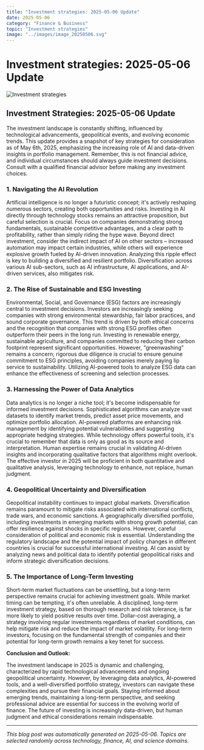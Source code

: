 ```yaml
---
title: "Investment strategies: 2025-05-06 Update"
date: 2025-05-06
category: "Finance & Business"
topic: "Investment strategies"
image: "../images/image_20250506.svg"
---
```


# Investment strategies: 2025-05-06 Update

![Investment strategies](../images/image_20250506.svg)

## Investment Strategies: 2025-05-06 Update

The investment landscape is constantly shifting, influenced by technological advancements, geopolitical events, and evolving economic trends.  This update provides a snapshot of key strategies for consideration as of May 6th, 2025, emphasizing the increasing role of AI and data-driven insights in portfolio management.  Remember, this is not financial advice, and individual circumstances should always guide investment decisions.  Consult with a qualified financial advisor before making any investment choices.


### 1. Navigating the AI Revolution

Artificial intelligence is no longer a futuristic concept; it's actively reshaping numerous sectors, creating both opportunities and risks.  Investing in AI directly through technology stocks remains an attractive proposition, but careful selection is crucial.  Focus on companies demonstrating strong fundamentals, sustainable competitive advantages, and a clear path to profitability, rather than simply riding the hype wave.  Beyond direct investment, consider the indirect impact of AI on other sectors – increased automation may impact certain industries, while others will experience explosive growth fueled by AI-driven innovation.  Analyzing this ripple effect is key to building a diversified and resilient portfolio.  Diversification across various AI sub-sectors, such as AI infrastructure, AI applications, and AI-driven services, also mitigates risk.


### 2. The Rise of Sustainable and ESG Investing

Environmental, Social, and Governance (ESG) factors are increasingly central to investment decisions.  Investors are increasingly seeking companies with strong environmental stewardship, fair labor practices, and sound corporate governance.  This trend is driven by both ethical concerns and the recognition that companies with strong ESG profiles often outperform their peers in the long run.  Investing in renewable energy, sustainable agriculture, and companies committed to reducing their carbon footprint represent significant opportunities.  However, "greenwashing" remains a concern; rigorous due diligence is crucial to ensure genuine commitment to ESG principles, avoiding companies merely paying lip service to sustainability. Utilizing AI-powered tools to analyze ESG data can enhance the effectiveness of screening and selection processes.


### 3.  Harnessing the Power of Data Analytics

Data analytics is no longer a niche tool; it's become indispensable for informed investment decisions.  Sophisticated algorithms can analyze vast datasets to identify market trends, predict asset price movements, and optimize portfolio allocation.  AI-powered platforms are enhancing risk management by identifying potential vulnerabilities and suggesting appropriate hedging strategies.  While technology offers powerful tools, it's crucial to remember that data is only as good as its source and interpretation.  Human expertise remains crucial in validating AI-driven insights and incorporating qualitative factors that algorithms might overlook.  The effective investor in 2025 will be proficient in both quantitative and qualitative analysis, leveraging technology to enhance, not replace, human judgment.


### 4.  Geopolitical Uncertainty and Diversification

Geopolitical instability continues to impact global markets.  Diversification remains paramount to mitigate risks associated with international conflicts, trade wars, and economic sanctions.  A geographically diversified portfolio, including investments in emerging markets with strong growth potential, can offer resilience against shocks in specific regions.  However, careful consideration of political and economic risk is essential.  Understanding the regulatory landscape and the potential impact of policy changes in different countries is crucial for successful international investing.  AI can assist by analyzing news and political data to identify potential geopolitical risks and inform strategic diversification decisions.


### 5.  The Importance of Long-Term Investing

Short-term market fluctuations can be unsettling, but a long-term perspective remains crucial for achieving investment goals.  While market timing can be tempting, it's often unreliable.  A disciplined, long-term investment strategy, based on thorough research and risk tolerance, is far more likely to yield positive results over time.  Dollar-cost averaging, a strategy involving regular investments regardless of market conditions, can help mitigate risk and reduce the impact of market volatility.  For long-term investors, focusing on the fundamental strength of companies and their potential for long-term growth remains a key tenet for success.


**Conclusion and Outlook:**

The investment landscape in 2025 is dynamic and challenging, characterized by rapid technological advancements and ongoing geopolitical uncertainty.  However, by leveraging data analytics, AI-powered tools, and a well-diversified portfolio strategy, investors can navigate these complexities and pursue their financial goals.  Staying informed about emerging trends, maintaining a long-term perspective, and seeking professional advice are essential for success in the evolving world of finance.  The future of investing is increasingly data-driven, but human judgment and ethical considerations remain indispensable.


---
*This blog post was automatically generated on 2025-05-06. Topics are selected randomly across technology, finance, AI, and science domains.*
